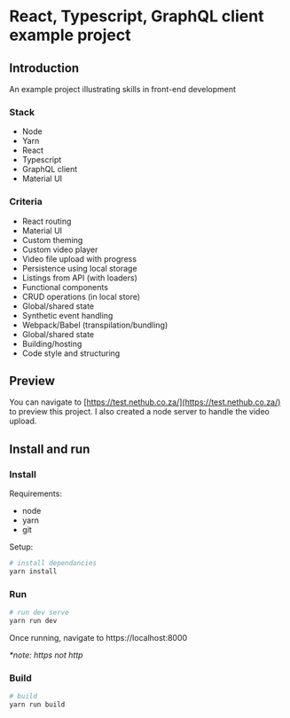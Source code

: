 # React, Typescript, GraphQL client example project

## Introduction

An example project illustrating skills in front-end development

### Stack
- Node
- Yarn
- React
- Typescript
- GraphQL client
- Material UI

### Criteria
- React routing
- Material UI
- Custom theming
- Custom video player
- Video file upload with progress
- Persistence using local storage
- Listings from API (with loaders)
- Functional components
- CRUD operations (in local store)
- Global/shared state
- Synthetic event handling 
- Webpack/Babel (transpilation/bundling)
- Global/shared state
- Building/hosting
- Code style and structuring

## Preview

You can navigate to [https://test.nethub.co.za/](https://test.nethub.co.za/) to preview this project.
I also created a node server to handle the video upload.

## Install and run

### Install

Requirements:
- node
- yarn
- git

Setup:
```bash
# install dependancies
yarn install
```


### Run
```bash
# run dev serve
yarn run dev
```

Once running, navigate to https://localhost:8000

_*note: https not http_


### Build

```bash
# build
yarn run build
```